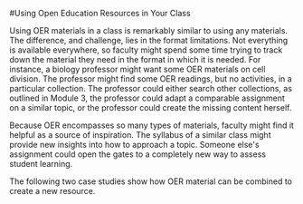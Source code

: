#Using Open Education Resources in Your Class

Using OER materials in a class is remarkably similar to using any materials. The difference, and challenge, lies in the format limitations. Not everything is available everywhere, so faculty might spend some time trying to track down the material they need in the format in which it is needed. For instance, a biology professor might want some OER materials on cell division. The professor might find some OER readings, but no activities, in a particular collection. The professor could either search other collections, as outlined in Module 3, the professor could adapt a comparable assignment on a similar topic, or the professor could create the missing content herself.

Because OER encompasses so many types of materials, faculty might find it helpful as a source of inspiration. The syllabus of a similar class might provide new insights into how to approach a topic. Someone else's assignment could open the gates to a completely new way to assess student learning.

The following two case studies show how OER material can be combined to create a new resource.

